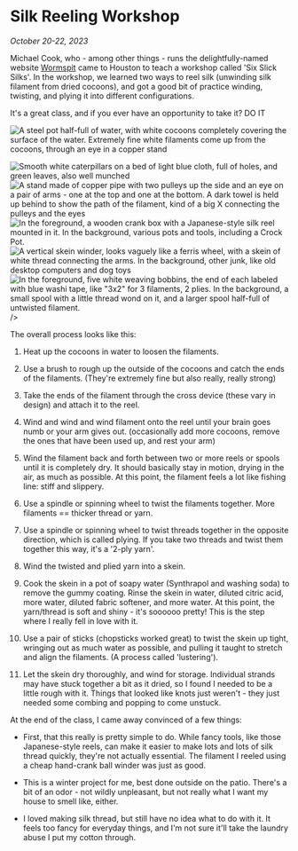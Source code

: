 Silk Reeling Workshop
=====================

_October 20-22, 2023_

Michael Cook, who - among other things - runs the delightfully-named website [Wormspit](http://www.wormspit.com) came to Houston to teach a workshop called 'Six Slick Silks'.
In the workshop, we learned two ways to reel silk (unwinding silk filament from dried cocoons), and got a good bit of practice winding, twisting, and plying it into different configurations.

It's a great class, and if you ever have an opportunity to take it? DO IT

<photo-gallery>
    <img 
        src='/images/silk-reeling-workshop/20231020_104725.jpg' 
        title='A pot full of cocoons being reeled using what he called the "Laos village style", which is easier but results in a rougher yarn'
        alt="A steel pot half-full of water, with white cocoons completely covering the surface of the water. Extremely fine white filaments come up from the cocoons, through an eye in a copper stand"
    />

<img
src = '/images/silk-reeling-workshop/20231020_145524.jpg'
title="Live silk moth larvae (silk worms) with mulberry leaves. On the last day, some of them started to spin their cocoons!"
alt = "Smooth white caterpillars on a bed of light blue cloth, full of holes, and green leaves, also well munched"
/>
<img
src = '/images/silk-reeling-workshop/20231020_153325.jpg'
title='The "croissure" - or cross. The silk goes up from the bottom eye, around the top pulley, around the bottom pulley, then up through the top eye. In the middle, it is wound around and around itself, which helps wring out excess moisture and compacts the filaments together to make them stronger and rounder'
alt = "A stand made of copper pipe with two pulleys up the side and an eye on a pair of arms - one at the top and one at the bottom. A dark towel is held up behind to show the path of the filament, kind of a big X connecting the pulleys and the eyes"
/>
<img
src = '/images/silk-reeling-workshop/20231020_174756.jpg'
title="Where reeling gets its name: winding the filament onto a silk reel. The criss-crossing of the filaments on the reel is essential; that's what prevents it from sticking together as a great mass when it dries."
alt = "In the foreground, a wooden crank box with a Japanese-style silk reel mounted in it. In the background, various pots and tools, including a Crock Pot."
/>
<img
src = '/images/silk-reeling-workshop/20231023_121551.jpg'
title="The last step is taking the reeled, twisted, plied, and degummed skeins and winding them onto storage bobbins. This is my last skein on my skein-winder, waiting for bobbin-hood"
alt = "A vertical skein winder, looks vaguely like a ferris wheel, with a skein of white thread connecting the arms. In the background, other junk, like old desktop computers and dog toys"
/>
<img
src = '/images/silk-reeling-workshop/20231023_213328.jpg'
title = "The finished yarns - five out of six of the Slick Silks for the workshop. The spool labeled 'No Twist' is filament straight from the cocoons. The spool labeled '3x1' is three filaments that have been twisted together using a spinning wheel, to make a single 'ply'."
alt = 'In the foreground, five white weaving bobbins, the end of each labeled with blue washi tape, like "3x2" for 3 filaments, 2 plies. In the background, a small spool with a little thread wond on it, and a larger spool half-full of untwisted filament.'/>
/>
</photo-gallery>

The overall process looks like this:

1. Heat up the cocoons in water to loosen the filaments.

2. Use a brush to rough up the outside of the cocoons and catch the ends of the filaments. (They're extremely fine but also really, really strong)

3. Take the ends of the filament through the cross device (these vary in design) and attach it to the reel.

1. Wind and wind and wind filament onto the reel until your brain goes numb or your arm gives out. (occasionally add more cocoons, remove the ones that have been used up, and rest your arm)

1. Wind the filament back and forth between two or more reels or spools until it is completely dry. It should basically stay in motion, drying in the air, as much as possible.  At this point, the filament
feels a lot like fishing line: stiff and slippery.

1. Use a spindle or spinning wheel to twist the filaments together. More filaments == thicker thread or yarn.

1. Use a spindle or spinning wheel to twist threads together in the opposite direction, which is called plying. If you take two threads and twist them together this way, it's a '2-ply yarn'.

1. Wind the twisted and plied yarn into a skein.

1. Cook the skein in a pot of soapy water (Synthrapol and washing soda) to remove the gummy coating. Rinse the skein in water, diluted citric acid, more water, diluted fabric softener, and more water.
At this point, the yarn/thread is soft and shiny - it's soooooo pretty! This is the step where I really fell in love with it.

1. Use a pair of sticks (chopsticks worked great) to twist the skein up tight, wringing out as much water as possible, and pulling it taught to stretch and align the filaments. (A process called 'lustering').

1. Let the skein dry thoroughly, and wind for storage. Individual strands may have stuck together a bit as it dried, so I found I needed to be a little rough with it. 
Things that looked like knots just weren't - they just needed some combing and popping to come unstuck.

At the end of the class, I came away convinced of a few things:

* First, that this really is pretty simple to do. While fancy tools, like those Japanese-style reels, can make it easier to make lots and lots of silk thread quickly, they're not actually
essential. The filament I reeled using a cheap hand-crank ball winder was just as good.

* This is a winter project for me, best done outside on the patio. There's a bit of an odor - not wildly unpleasant, but not really what I want my house to smell like, either.

* I loved making silk thread, but still have no idea what to do with it. It feels too fancy for everyday things, and I'm not sure it'll take the laundry abuse I put my cotton through.